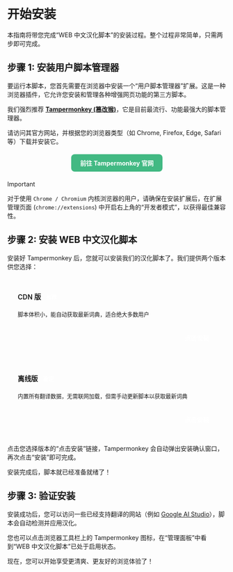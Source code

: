 # 开始安装

本指南将带您完成“WEB 中文汉化脚本”的安装过程。整个过程非常简单，只需两步即可完成。

## 步骤 1: 安装用户脚本管理器

要运行本脚本，您首先需要在浏览器中安装一个“用户脚本管理器”扩展。这是一种浏览器插件，它允许您安装和管理各种增强网页功能的第三方脚本。

我们强烈推荐 **[Tampermonkey (篡改猴)](https://www.tampermonkey.net/)**，它是目前最流行、功能最强大的脚本管理器。

请访问其官方网站，并根据您的浏览器类型（如 Chrome, Firefox, Edge, Safari 等）下载并安装它。

<div style="text-align: center; margin: 20px 0;">
  <a href="https://www.tampermonkey.net/" target="_blank" rel="noopener noreferrer" style="display: inline-block; padding: 10px 20px; background-color: #42b983; color: white; border-radius: 8px; text-decoration: none; font-weight: bold;">
    前往 Tampermonkey 官网
  </a>
</div>

> [!IMPORTANT]
> 对于使用 `Chrome / Chromium` 内核浏览器的用户，请确保在安装扩展后，在扩展管理页面 (`chrome://extensions`) 中开启右上角的“开发者模式”，以获得最佳兼容性。

## 步骤 2: 安装 WEB 中文汉化脚本

安装好 Tampermonkey 后，您就可以安装我们的汉化脚本了。我们提供两个版本供您选择：

<div style="display: flex; flex-wrap: wrap; gap: 1rem; margin-top: 1.5rem;">

<div class="InstallationCard" style="flex: 1; min-width: 280px; display: flex; flex-direction: column; border-radius: 12px; background-color: var(--vp-c-bg-soft); padding: 24px;">
  <h3 style="margin: 0 0 8px 0; border: none; font-size: 1.1em; font-weight: 600;">CDN 版 <span style="background-color: var(--vp-c-brand-1); color: white; padding: 3px 8px; border-radius: 6px; font-size: 0.8em; vertical-align: middle;">推荐</span></h3>
  <p style="flex-grow: 1; font-size: 0.9em; color: var(--vp-c-text-2); line-height: 1.6;">脚本体积小，能自动获取最新词典，适合绝大多数用户</p>
  <div style="padding-top: 12px; text-align: right;">
    <a href="https://raw.githubusercontent.com/Qing90bing/Qing_Web-Translate-Script/main/dist/Web-Translate-Script.cdn.user.js" target="_blank" rel="noopener noreferrer" style="display: inline-block; padding: 8px 16px; background-color: var(--vp-c-brand-1); color: white;border-radius: 8px; text-decoration: none; font-weight: 600;">
      点击安装
    </a>
  </div>
</div>

<div class="InstallationCard" style="flex: 1; min-width: 280px; display: flex; flex-direction: column; border-radius: 12px; background-color: var(--vp-c-bg-soft); padding: 24px;">
  <h3 style="margin: 0 0 8px 0; border: none; font-size: 1.1em; font-weight: 600;">离线版 <span style="background-color: var(--vp-c-brand-1); color: white; padding: 3px 8px; border-radius: 6px; font-size: 0.8em; vertical-align: middle;">稳定</span></h3>
  <p style="flex-grow: 1; font-size: 0.9em; color: var(--vp-c-text-2); line-height: 1.6;">内置所有翻译数据，无需联网加载，但需手动更新脚本以获取最新词典</p>
  <div style="padding-top: 12px; text-align: right;">
    <a href="https://raw.githubusercontent.com/Qing90bing/Qing_Web-Translate-Script/main/dist/Web-Translate-Script.user.js" target="_blank" rel="noopener noreferrer" style="display: inline-block; padding: 8px 16px; background-color: var(--vp-c-brand-1); color: white; border-radius: 8px; text-decoration: none; font-weight: 600;">
      点击安装
    </a>
  </div>
</div>

</div>

点击您选择版本的“点击安装”链接，Tampermonkey 会自动弹出安装确认窗口，再次点击“安装”即可完成。

安装完成后，脚本就已经准备就绪了！

## 步骤 3: 验证安装

安装成功后，您可以访问一些已经支持翻译的网站（例如 [Google AI Studio](https://aistudio.google.com/)），脚本会自动检测并应用汉化。

您也可以点击浏览器工具栏上的 Tampermonkey 图标，在“管理面板”中看到“WEB 中文汉化脚本”已处于启用状态。

现在，您可以开始享受更清爽、更友好的浏览体验了！